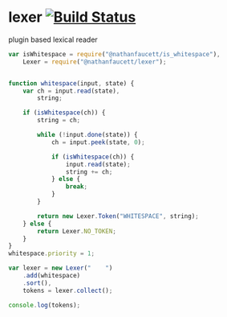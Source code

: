 lexer [![Build Status](https://travis-ci.org/nathanfaucett/js-lexer.svg?branch=master)](https://travis-ci.org/nathanfaucett/js-lexer)
=======

plugin based lexical reader

```javascript
var isWhitespace = require("@nathanfaucett/is_whitespace"),
    Lexer = require("@nathanfaucett/lexer");


function whitespace(input, state) {
    var ch = input.read(state),
        string;

    if (isWhitespace(ch)) {
        string = ch;

        while (!input.done(state)) {
            ch = input.peek(state, 0);

            if (isWhitespace(ch)) {
                input.read(state);
                string += ch;
            } else {
                break;
            }
        }

        return new Lexer.Token("WHITESPACE", string);
    } else {
        return Lexer.NO_TOKEN;
    }
}
whitespace.priority = 1;

var lexer = new Lexer("    ")
    .add(whitespace)
    .sort(),
    tokens = lexer.collect();

console.log(tokens);
```
